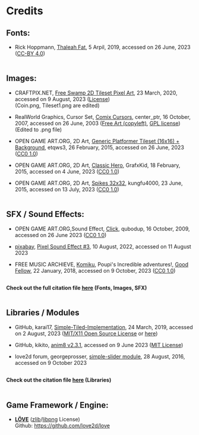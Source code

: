 # Credits
## Fonts: 
- Rick Hoppmann, [Thaleah Fat](https://tinyworlds.itch.io/free-pixel-font-thaleah), 5 Arpil, 2019, accessed on 26 June, 2023  ([CC-BY 4.0](https://creativecommons.org/licenses/by/4.0/)) <br><br>
## Images:
- CRAFTPIX.NET, [Free Swamp 2D Tileset Pixel Art](https://free-game-assets.itch.io/free-swamp-2d-tileset-pixel-art), 23 March, 2020, accessed on 9 August, 2023 ([License](https://craftpix.net/file-licenses/))<br>
(Coin.png, Tileset1.png are edited)

- RealWorld Graphics, Cursor Set, [Comix Cursors](http://www.rw-designer.com/cursor-set/comix), center_ptr, 16 October, 2007, accessed on 26 June, 2003 ([Free Art (copyleft)](https://artlibre.org/), [GPL license](https://www.gnu.org/licenses/gpl-3.0.html)) <br>
(Edited to .png file)

- OPEN GAME ART.ORG, 2D Art, [Generic Platformer Tileset (16x16) + Background](https://opengameart.org/content/generic-platformer-tileset-16x16-background), etqws3, 26 February, 2015, accessed on 26 June, 2023 ([CC0 1.0](https://creativecommons.org/publicdomain/zero/1.0/))

- OPEN GAME ART.ORG, 2D Art, [Classic Hero](https://opengameart.org/content/classic-hero), GrafxKid, 18 February, 2015, accessed on 4 June, 2023 ([CC0 1.0](https://creativecommons.org/publicdomain/zero/1.0/))

- OPEN GAME ART.ORG, 2D Art, [Spikes 32x32](https://opengameart.org/content/spikes-32x32), kungfu4000, 23 June, 2015, accessed on 13 July, 2023 ([CC0 1.0](https://creativecommons.org/publicdomain/zero/1.0/))<br><br>

## SFX / Sound Effects:
- OPEN GAME ART.ORG,Sound Effect, [Click](https://opengameart.org/content/click), qubodup,  16 October, 2009, accessed on 26 June 2023 ([CC0 1.0](https://creativecommons.org/publicdomain/zero/1.0/))

- [pixabay](https://pixabay.com/), [Pixel Sound Effect #3](https://pixabay.com/sound-effects/pixel-sound-effect-3-82880/), 10 August, 2022, accessed on 11 August 2023

- FREE MUSIC ARCHIEVE, [Komiku](https://freemusicarchive.org/music/Komiku/), Poupi's Incredible adventures!, [Good Fellow](https://freemusicarchive.org/music/Komiku/Poupis_incredible_adventures_/Komiku_-_Poupis_incredible_adventures__-_13_Good_Fellow/), 22 January, 2018, accessed on 9 October, 2023 ([CC0 1.0](https://creativecommons.org/publicdomain/zero/1.0/))

##
#### Check out the full citation file [here](assets/citation.txt) (Fonts, Images, SFX) <br><br>

## Libraries / Modules
- GitHub, karai17, [Simple-Tiled-Implementation](https://github.com/karai17/Simple-Tiled-Implementation), 24 March, 2019, accessed on 2 August, 2023 ([MIT/X11 Open Source License](https://opensource.org/license/mit/) or [here](https://github.com/karai17/Simple-Tiled-Implementation/blob/master/LICENSE.md))

- GitHub, kikito, [anim8 v2.3.1](https://github.com/kikito/anim8), accessed on 9 June 2023 ([MIT License](https://github.com/kikito/anim8/blob/master/MIT-LICENSE.txt))

- love2d forum, georgeprosser, [simple-slider module](https://love2d.org/forums/viewtopic.php?t=80711), 28 August, 2016, accessed on 9 October 2023

##
#### Check out the citation file [here](lib/library_citation.txt) (Libraries) <br><br>

## Game Framework / Engine: 
- **[LÖVE](https://love2d.org/)** ([zlib](https://zlib.net/)/[libpng](http://libpng.org/pub/png/libpng.html) License) <br>
Github: <https://github.com/love2d/love>

